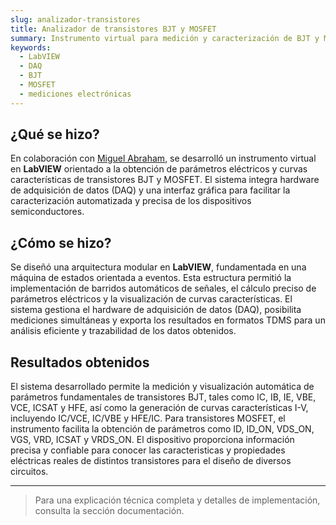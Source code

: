 ```yaml
---
slug: analizador-transistores
title: Analizador de transistores BJT y MOSFET
summary: Instrumento virtual para medición y caracterización de BJT y MOSFET, automatizado en LabVIEW.
keywords:
  - LabVIEW
  - DAQ
  - BJT
  - MOSFET
  - mediciones electrónicas
---
```


## ¿Qué se hizo?

En colaboración con <a href="https://www.linkedin.com/in/miguel-rendon-marc/" target="_blank" rel="noopener noreferrer">Miguel Abraham</a>, se desarrolló un instrumento virtual en **LabVIEW** orientado a la obtención de parámetros eléctricos y curvas características de transistores BJT y MOSFET. El sistema integra hardware de adquisición de datos (DAQ) y una interfaz gráfica para facilitar la caracterización automatizada y precisa de los dispositivos semiconductores.

## ¿Cómo se hizo?

Se diseñó una arquitectura modular en **LabVIEW**, fundamentada en una máquina de estados orientada a eventos. Esta estructura permitió la implementación de barridos automáticos de señales, el cálculo preciso de parámetros eléctricos y la visualización de curvas características. El sistema gestiona el hardware de adquisición de datos (DAQ), posibilita mediciones simultáneas y exporta los resultados en formatos TDMS para un análisis eficiente y trazabilidad de los datos obtenidos.

## Resultados obtenidos

El sistema desarrollado permite la medición y visualización automática de parámetros fundamentales de transistores BJT, tales como IC, IB, IE, VBE, VCE, ICSAT y HFE, así como la generación de curvas características I-V, incluyendo IC/VCE, IC/VBE y HFE/IC. Para transistores MOSFET, el instrumento facilita la obtención de parámetros como ID, ID_ON, VDS_ON, VGS, VRD, ICSAT y VRDS_ON. El dispositivo proporciona información precisa y confiable para conocer las caracteristicas y propiedades eléctricas reales de distintos transistores para el diseño de diversos circuitos.

---

> Para una explicación técnica completa y detalles de implementación, consulta la sección documentación.